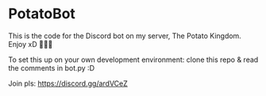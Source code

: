 # PotatoBot

This is the code for the Discord bot on my server, The Potato Kingdom.
Enjoy xD 🥔🥔🥔

To set this up on your own development environment: clone this repo & read the comments in bot.py :D

Join pls: https://discord.gg/ardVCeZ
